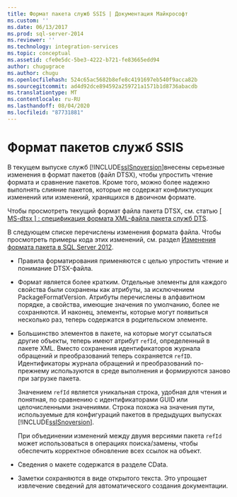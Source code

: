 ```yaml
---
title: Формат пакета служб SSIS | Документация Майкрософт
ms.custom: ''
ms.date: 06/13/2017
ms.prod: sql-server-2014
ms.reviewer: ''
ms.technology: integration-services
ms.topic: conceptual
ms.assetid: cfe0e5dc-5be3-4222-b721-fe83665edd94
author: chugugrace
ms.author: chugu
ms.openlocfilehash: 524c65ac5682b8efe8c4191697eb540f9acca82b
ms.sourcegitcommit: ad4d92dce894592a259721a1571b1d8736abacdb
ms.translationtype: MT
ms.contentlocale: ru-RU
ms.lasthandoff: 08/04/2020
ms.locfileid: "87731881"
---
```

# <a name="ssis-package-format"></a>Формат пакетов служб SSIS
  В текущем выпуске служб [!INCLUDE[ssISnoversion](../includes/ssisnoversion-md.md)]внесены серьезные изменения в формат пакетов (файл DTSX), чтобы упростить чтение формата и сравнение пакетов. Кроме того, можно более надежно выполнять слияние пакетов, которые не содержат конфликтующих изменений или изменений, хранящихся в двоичном формате.  
  
 Чтобы просмотреть текущий формат файла пакета DTSX, см. статью [ \[ MS-dtsx \] : спецификация формата XML-файла пакета служб DTS](https://go.microsoft.com/fwlink/?LinkId=233251).  
  
 В следующем списке перечислены изменения формата файла. Чтобы просмотреть примеры кода этих изменений, см. раздел [Изменения формата пакета в SQL Server 2012](https://go.microsoft.com/fwlink/?LinkId=233255).  
  
-   Правила форматирования применяются с целью упростить чтение и понимание DTSX-файла.  
  
-   Формат является более кратким. Отдельные элементы для каждого свойства были сохранены как атрибуты, за исключением PackageFormatVersion. Атрибуты перечислены в алфавитном порядке, а свойства, имеющие значения по умолчанию, более не сохраняются. И наконец, элементы, которые могут появиться несколько раз, теперь содержатся в родительском элементе.  
  
-   Большинство элементов в пакете, на которые могут ссылаться другие объекты, теперь имеют атрибут `refId`, определенный в пакете XML. Вместо сохранения идентификаторов журнала обращений и преобразований теперь сохраняется `refID`. Идентификаторы журнала обращений и преобразований по-прежнему используются в среде выполнения и формируются заново при загрузке пакета.  
  
     Значением `refId` является уникальная строка, удобная для чтения и понятная, по сравнению с идентификаторами GUID или целочисленными значениями. Строка похожа на значения пути, используемые для конфигураций пакетов в предыдущих выпусках [!INCLUDE[ssISnoversion](../includes/ssisnoversion-md.md)].  
  
     При объединении изменений между двумя версиями пакета `refId` может использоваться в операциях поиска/замены, чтобы обеспечить корректное обновление всех ссылок на объект.  
  
-   Сведения о макете содержатся в разделе CData.  
  
-   Заметки сохраняются в виде открытого текста. Это упрощает извлечение сведений для автоматического создания документации.  
  
  
